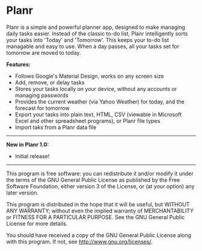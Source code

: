Planr
================
Planr is a simple and powerful planner app, designed to make managing daily tasks easier. Instead of the classic to-do list, Planr intelligently sorts your tasks into 'Today' and 'Tomorrow'. This keeps your to-do list managable and easy to use. When a day passes, all your tasks set for tomorrow are moved to today.

**Features:**
* Follows Google's Material Design, works on any screen size
* Add, remove, or delay tasks
* Stores your tasks locally on your device, without any accounts or managing passwords
* Provides the current weather (via Yahoo Weather) for today, and the forecast for tomorrow
* Export your tasks into plain text, HTML, CSV (viewable in Microsoft Excel and other spreadsheet programs), or Planr file types
* Import taks from a Planr data file

---------------------------------------------------------

__New in Planr 1.0:__
* Initial release!

---------------------------------------------------------

This program is free software: you can redistribute it and/or modify
it under the terms of the GNU General Public License as published by
the Free Software Foundation, either version 3 of the License, or
(at your option) any later version.

This program is distributed in the hope that it will be useful,
but WITHOUT ANY WARRANTY; without even the implied warranty of
MERCHANTABILITY or FITNESS FOR A PARTICULAR PURPOSE.  See the
GNU General Public License for more details.

You should have received a copy of the GNU General Public License
along with this program.  If not, see <http://www.gnu.org/licenses/>.
